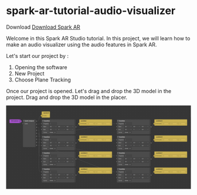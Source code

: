 # spark-ar-tutorial-audio-visualizer

Download [Download Spark AR](https://sparkar.facebook.com/ar-studio/download/)

Welcome in this Spark AR Studio tutorial. 
In this project, we will learn how to make an audio visualizer using the audio features in Spark AR.

Let's start our project by :
1. Opening the software
2. New Project
3. Choose Plane Tracking

Once our project is opened.
Let's drag and drop the 3D model in the project.
Drag and drop the 3D model in the placer.


![Screenshot of the Patch](https://github.com/RobbieConceptuel/spark-ar-tutorial-audio-visualizer/blob/main/images/Screenshot_SparkAR_Audio_Visualizer.png)
